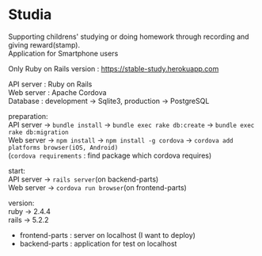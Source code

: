 # Studia
Supporting childrens' studying or doing homework through recording and giving reward(stamp).<br>
Application for Smartphone users<br>

Only Ruby on Rails version : https://stable-study.herokuapp.com

API server : Ruby on Rails<br>
Web server : Apache Cordova<br>
Database : development -> Sqlite3, production -> PostgreSQL

preparation:<br>
API server -> `bundle install` -> `bundle exec rake db:create` -> `bundle exec rake db:migration`<br>
Web server -> `npm install` -> `npm install -g cordova` -> `cordova add platforms browser(iOS, Android)`<br>(`cordova requirements` : find package which cordova requires)

start:<br>
API server -> `rails server`(on backend-parts)<br>
Web server -> `cordova run browser`(on frontend-parts)

version:<br>
ruby -> 2.4.4 <br>
rails -> 5.2.2 <br>

- frontend-parts :  server on localhost (I want to deploy)
- backend-parts : application for test on localhost
